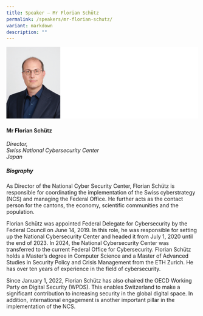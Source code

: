 ```yaml
---
title: Speaker – Mr Florian Schütz
permalink: /speakers/mr-florian-schutz/
variant: markdown
description: ""
---
```

![](/images/2025%20speakers/Florian_Schu_tz.png)
#### **Mr Florian Schütz**

*Director, <br> Swiss National Cybersecurity Center<br>Japan*

##### **Biography**
As Director of the National Cyber Security Center, Florian Schütz is responsible for coordinating the implementation of the Swiss cyberstrategy (NCS) and managing the Federal Office. He further acts as the contact person for the cantons, the economy, scientific communities and the population.

Florian Schütz was appointed Federal Delegate for Cybersecurity by the Federal Council on June 14, 2019. In
this role, he was responsible for setting up the National Cybersecurity Center and headed it from July 1, 2020
until the end of 2023. In 2024, the National Cybersecurity Center was transferred to the current Federal Office
for Cybersecurity. Florian Schütz holds a Master’s degree in Computer Science and a Master of Advanced
Studies in Security Policy and Crisis Management from the ETH Zurich. He has over ten years of experience in
the field of cybersecurity.

Since January 1, 2022, Florian Schütz has also chaired the OECD Working Party on Digital Security (WPDS).
This enables Switzerland to make a significant contribution to increasing security in the global digital space. In
addition, international engagement is another important pillar in the implementation of the NCS.